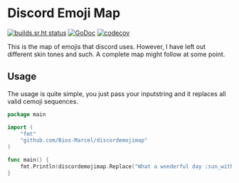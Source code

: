 # Discord Emoji Map

[![builds.sr.ht status](https://builds.sr.ht/~biosmarcel/discordemojimap/arch.yml.svg)](https://builds.sr.ht/~biosmarcel/discordemojimap/arch.yml?)
[![GoDoc](https://godoc.org/github.com/Bios-Marcel/discordemojimap?status.svg)](https://godoc.org/github.com/Bios-Marcel/discordemojimap)
[![codecov](https://codecov.io/gh/Bios-Marcel/discordemojimap/branch/master/graph/badge.svg)](https://codecov.io/gh/Bios-Marcel/discordemojimap)

This is the map of emojis that discord uses. However, I have left out
different skin tones and such. A complete map might follow at some
point.

## Usage

The usage is quite simple, you just pass your inputstring and it replaces all
valid cemoji sequences.

```go
package main

import (
    "fmt"
    "github.com/Bios-Marcel/discordemojimap"
)

func main() {
    fmt.Println(discordemojimap.Replace("What a wonderful day :sun_with_face:, am I right?"))
}
```